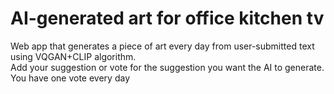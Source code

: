 # AI-generated art for office kitchen tv
Web app that generates a piece of art every day from user-submitted text using VQGAN+CLIP algorithm.  
Add your suggestion or vote for the suggestion you want the AI to generate.  
You have one vote every day
